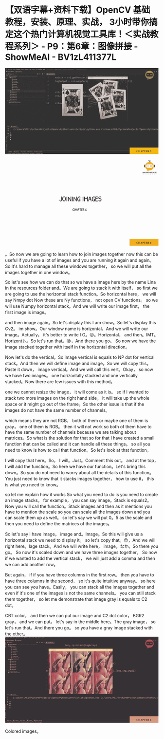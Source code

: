 # 【双语字幕+资料下载】OpenCV 基础教程，安装、原理、实战， 3小时带你搞定这个热门计算机视觉工具库！＜实战教程系列＞ - P9：第6章：图像拼接 - ShowMeAI - BV1zL411377L

![](img/d62f591918ca0ed4ff2eac2c929e70f1_0.png)

![](img/d62f591918ca0ed4ff2eac2c929e70f1_1.png)

。So now we are going to learn how to join images together now this can be useful if you have a lot of images and you are running it again and again。So it's hard to manage all these windows together， so we will put all the images together in one window。

So let's see how we can do that so we have a image here by the name Lina in the resources folder and。We are going to stack it with itself， so first we are going to use the horizontal stack function。So horizontal here， we will say Nmpy dot Now these are Ny functions， not open CV functions。 so we will use Numpy horizontal stack。And we will write our image first， the first image is image。

 and then image again。So let's display this I am show。So let's display this Cv2。 im show。Our window name is horizontal。And we will write our image。Actually， it's better to write I G。😔。Horizontal， and then。IMT。Horizontト。So let's run that。😔，And there you go。 So now we have the image stacked together with itself in the horizontal direction。

 Now let's do the vertical。So image vertical is equals to NP dot for vertical stack。And then we will define image and image。So we will copy this。Paste it down， image vertical。And we will call this vert。Okay， so now we have two images。 one horizontally stacked and one vertically stacked。Now there are few issues with this method。

 one we cannot resize the image， it will come as it is。 so if I wanted to stack two more images on the right hand side。 it will take up the whole space or it might go out of the frame。So the other issue is that if the images do not have the same number of channels。

 which means they are not RGB， both of them or maybe one of them is gray， one of them is RGB。 then it will not work so both of them have to have the same number of channels because we are talking about matrices。So what is the solution for that so for that I have created a small function that can be called and it can handle all these things。 so all you need to know is how to call that function。So let's look at that function。

 I will copy that here。So， I will。Just。Comment this out。 and at the top， I will add the function。So here we have our function。Let's bring this down。So you do not need to worry about all the details of this function。You just need to know that it stacks images together， how to use it， this is what you need to know。

 so let me explain how it works So what you need to do is you need to create an image stacks。 for example， you can say image。Stack is equals2。 Now you will call the function。Stack images and then as it mentions you have to mention the scale so you can scale all the images down and you can scale them up as well。 so let's say we will put 0。5 as the scale and then you need to define the matrices of the images。

So let's say I have image， image and。Image。So this will give us a horizontal stack we need to display it。 so let's copy that。😔，And we will right here。Iage stack。And we will write here， image。なか。So there you go。 So now it's scaled down and we have three images together。 So now if we wanted to add the vertical stack， we will just add a comma and then we can add another row。

But again， if if you have three columns in the first row。 then you have to have three columns in the second， so it's quite intuitive anyway。 so here you can see you have。Easily， you can stack all the images together and even if it's one of the images is not the same channels。 you can still stack them together， so let me demonstrate that image gray is equals to C2 dot。

CBT color， and then we can put our image and C2 dot color， BGR2 gray， and we can put。 let's say in the middle here。The gray image， so let's run that。And there you go。 so you have a gray image stacked with the other。![](img/d62f591918ca0ed4ff2eac2c929e70f1_3.png)

Colored images。